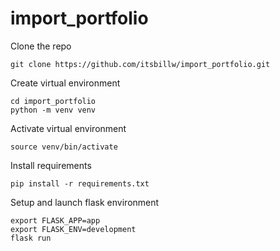 # import_portfolio

Clone the repo
```
git clone https://github.com/itsbillw/import_portfolio.git
```

Create virtual environment
```
cd import_portfolio
python -m venv venv
```

Activate virtual environment
```
source venv/bin/activate
```

Install requirements
```
pip install -r requirements.txt
```

Setup and launch flask environment
```
export FLASK_APP=app
export FLASK_ENV=development
flask run
```
